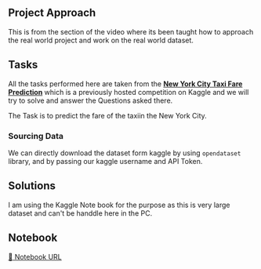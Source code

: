 ## Project Approach 
This is from the section of the video where its been taught how to approach the real world project and work on the real world dataset.

## Tasks
All the tasks performed here are taken from the [**New York City Taxi Fare Prediction**](https://www.kaggle.com/competitions/new-york-city-taxi-fare-prediction/data?select=sample_submission.csv) which is a previously hosted competition on Kaggle and we will try to solve and answer the Questions asked there.

The Task is to predict the fare of the taxiin the New York City.

### Sourcing Data
We can directly download the dataset form kaggle by using `opendataset` library, and by passing our kaggle username and API Token.

## Solutions
I am using the Kaggle Note book for the purpose as this is very large dataset and can't be handdle here in the PC.

## Notebook
[:notebook: Notebook URL](https://www.kaggle.com/code/mrayushagrawal/nyc-taxi-fare-predection/edit)